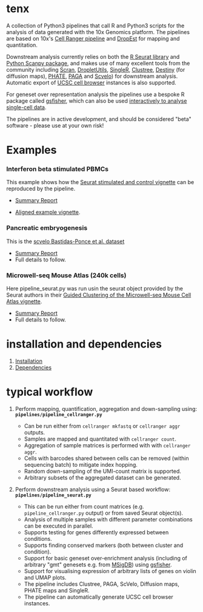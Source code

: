 # tenx

A collection of Python3 pipelines that call R and Python3 scripts for the analysis of data generated with the 10x Genomics platform. The pipelines are based on 10x's [Cell Ranger pipeline](https://support.10xgenomics.com/single-cell-gene-expression/software/pipelines/latest/installation) and [DropEst](https://genomebiology.biomedcentral.com/articles/10.1186/s13059-018-1449-6) for mapping and quantitation. 

Downstream analysis currently relies on both the [R Seurat library](https://satijalab.org/seurat/) and [Python Scanpy package](https://scanpy.readthedocs.io/en/stable/), and makes use of many excellent tools from the community including [Scran](https://www.rdocumentation.org/packages/scran/versions/1.0.3), [DropletUtils](https://bioconductor.org/packages/release/bioc/html/DropletUtils.html), [SingleR](https://bioconductor.org/packages/release/bioc/html/SingleR.html), [Clustree](https://cran.r-project.org/web/packages/clustree/vignettes/clustree.html), [Destiny](https://bioconductor.org/packages/release/bioc/html/destiny.html) (for diffusion maps), [PHATE](https://www.krishnaswamylab.org/projects/phate), [PAGA](https://github.com/theislab/paga) and [Scvelo](https://scvelo.readthedocs.io/)) for downstream analysis. Automatic export of [UCSC cell browser](https://cells.ucsc.edu/)  instances is also supported.

For geneset over representation analysis the pipelines use a bespoke R package called [gsfisher](https://github.com/sansomlab/gsfisher), which can also be used [interactively to analyse single-cell data](https://github.com/sansomlab/gsfisher/blob/master/vignettes/single_cell_over_representation_analysis.pdf).

The pipelines are in active development, and should be considered "beta" software - please use at your own risk!

# Examples

###  Interferon beta stimulated PBMCs

This example shows how the [Seurat stimulated and control vignette](https://satijalab.org/seurat/v3.1/immune_alignment.html) can be reproduced by the pipeline.

* [Summary Report](https://dl.dropbox.com/s/84x0m9sjdsah8b3/summaryReport.pdf)

* [Aligned example vignette](docs/AlignedExample.md).

### Pancreatic embryogenesis 

This is the [scvelo Bastidas-Ponce et al. dataset](https://scvelo.readthedocs.io/scvelo.datasets.pancreas.html)

* [Summary Report](https://dl.dropbox.com/s/n355kakx6d2jbqp/summaryReport.pdf)
* Full details to follow.

### Microwell-seq Mouse Atlas (240k cells)

Here pipeline_seurat.py was run usin the seurat object provided by the Seurat authors in their [Guided Clustering of the Microwell-seq Mouse Cell Atlas vignette](https://satijalab.org/seurat/v3.1/mca.html). 

* [Summary Report](https://dl.dropbox.com/s/0nyfg5xlsx6u3v1/summaryReport.pdf)
* Full details to follow.


# installation and dependencies

1. [Installation](docs/INSTALL.md)
2. [Dependencies](docs/DEPENDENCIES.md)


# typical workflow

1. Perform mapping, quantification, aggregation and down-sampling using: **`pipelines/pipeline_cellranger.py`**
   * Can be run either from `cellranger mkfastq` or `cellranger aggr` outputs.
   * Samples are mapped and quantitated with `cellranger count`.
   * Aggregation of sample matrices is performed with with `cellranger aggr`.
   * Cells with barcodes shared between cells can be removed (within sequencing batch) to mitigate index hopping.
   * Random down-sampling of the UMI-count matrix is supported.
   * Arbitrary subsets of the aggregated dataset can be generated.

2. Perform downstream analysis using a Seurat based workflow: **`pipelines/pipeline_seurat.py`**
   * This can be run either from count matrices (e.g. `pipeline_cellranger.py` output) or from saved Seurat object(s).
   * Analysis of multiple samples with different parameter combinations can be executed in parallel.
   * Supports testing for genes differently expressed between conditions.
   * Supports finding conserved markers (both between cluster and condition).
   * Support for basic geneset over-enrichment analysis (including of arbitrary "gmt" genesets e.g. from [MSigDB](https://software.broadinstitute.org/gsea/msigdb/)) using [gsfisher](https://github.com/sansomlab/gsfisher).
   * Support for visualising expression of arbitrary lists of genes on violin and UMAP plots.
   * The pipeline includes Clustree, PAGA, ScVelo, Diffusion maps, PHATE maps and SingleR.
   * The pipeline can automatically generate UCSC cell browser instances.
   






